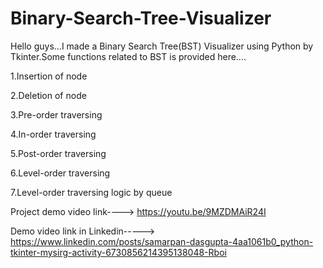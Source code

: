 # Binary-Search-Tree-Visualizer
Hello guys...I made a Binary Search Tree(BST) Visualizer using Python by Tkinter.Some functions related to BST is provided here....

1.Insertion of node

2.Deletion of node

3.Pre-order traversing

4.In-order traversing

5.Post-order traversing

6.Level-order traversing

7.Level-order traversing logic by queue


Project demo video link----> https://youtu.be/9MZDMAiR24I


Demo video link in Linkedin-----> https://www.linkedin.com/posts/samarpan-dasgupta-4aa1061b0_python-tkinter-mysirg-activity-6730856214395138048-Rboi

